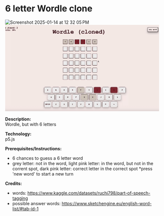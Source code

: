 # 6 letter Wordle clone

<img width="500" alt="Screenshot 2025-01-14 at 12 32 05 PM" src="https://github.com/user-attachments/assets/95653dfc-acce-4a7d-8f85-c2a5bce4aab4" />

<div align="left">
  <img src="./game_demo.gif" alt="Game Demo" width="500"/>
</div>

**Description:**  
Wordle, but with 6 letters

**Technology:**  
p5.js

**Prerequisites/Instructions:**  
* 6 chances to guess a 6 letter word
* grey letter: not in the word, light pink letter: in the word, but not in the corrent spot, dark pink letter: correct letter in the correct spot
*press 'new word' to start a new turn

**Credits:**  
* words: https://www.kaggle.com/datasets/ruchi798/part-of-speech-tagging
* possible answer words: https://www.sketchengine.eu/english-word-list/#tab-id-1
